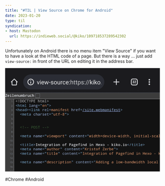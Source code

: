 ```yaml
---
title: "#TIL | View Source on Chrome for Android"
date: 2023-01-20
type: til
syndication: 
- host: Mastodon
  url: https://indieweb.social/@kiko/109718537289542302
---
```


Unfortunately on Android there is no menu item "View Source" if you want to have a look at the HTML code of a page. But there is a way ... just add ``view-source:`` in front of the URL on editing it in the address bar.

![Prefixed URL to view source](images/01-20-view-source-chrome-android.png)

#Chrome #Android
